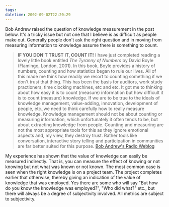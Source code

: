 ```yaml
---
tags: 
datetime: 2002-09-02T22:20:29
---
```

Bob Andrew raised the question of knowledge measurement in the post below. It's a tricky issue but not one that I believe is as difficult as people make out. Generally people don't ask the right question and in moving from measuring information to knowledge assume there is something to count.

> **IF YOU DON'T TRUST IT, COUNT IT!**
> I have just completed reading a lovely little book entitled *The Tyranny of Numbers* by David Boyle (Flamingo, London, 2001). In this book, Boyle provides a history of numbers, counting and how statistics began to rule our lives. All of this made me think how readily we resort to counting something if we don't trust that thing. This has been the basis for auditors, work study practioners, time clocking machines, etc and etc. It got me to thinking about how easy it is to count (measure) information but how difficult it is to count (measure) knowledge. If we are to be true to the ideals of knowledge management, value-adding, innovation, development of people, etc.,we need to think carefully how to really measure knowledge. Knowledge management should not be about counting or measuring information, which unfortunately it often tends to be, but about extracting knowledge from people. Counting and measuring are not the most appropriate tools for this as they ignore emotional aspects and, my view, they destroy trust. Rather tools like conversation, interactive story telling and participation in communities are far better suited for this purpose.
> [Bob Andrew's Radio Weblog](http://radio.weblogs.com/0110250/2002/08/04.html)

My experience has shown that the value of knowledge can easily be measured indirectly. That is, you can measure the effect of knowing or not knowing but not what was known or not known. The most common case is seen when the right knowledge is on a project team. The project completes earlier that otherwise, thereby giving an indication of the value of knowledge that was employed. Yes there are some who will say "But how do you know the knowledge was employed?", "Who did what?" etc., but there will always be a degree of subjectivity involved. All metrics are subject to subjectivity.